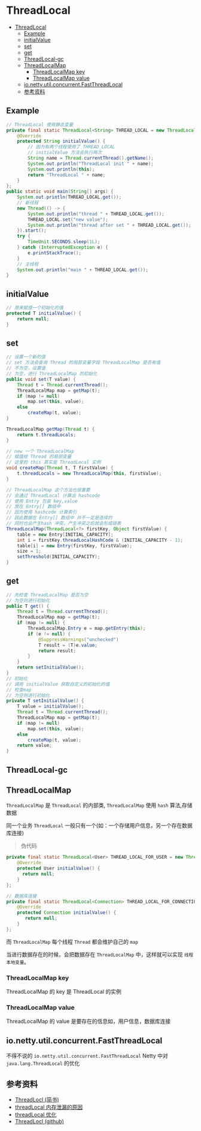 # ThreadLocal

- [ThreadLocal](#threadlocal)
  - [Example](#example)
  - [initialValue](#initialvalue)
  - [set](#set)
  - [get](#get)
  - [ThreadLocal-gc](#threadlocal-gc)
  - [ThreadLocalMap](#threadlocalmap)
    - [ThreadLocalMap key](#threadlocalmap-key)
    - [ThreadLocalMap value](#threadlocalmap-value)
  - [io.netty.util.concurrent.FastThreadLocal](#ionettyutilconcurrentfastthreadlocal)
  - [参考资料](#%E5%8F%82%E8%80%83%E8%B5%84%E6%96%99)

## Example

```java
// ThreadLocal 使用静态变量
private final static ThreadLocal<String> THREAD_LOCAL = new ThreadLocal<String>() {
    @Override
    protected String initialValue() {
        // 因为有两个线程使用了 THREAD_LOCAL
        // initialValue 方法会执行两次
        String name = Thread.currentThread().getName();
        System.out.println("ThreadLocal init " + name);
        System.out.println(this);
        return "ThreadLocal " + name;
    }
};
public static void main(String[] args) {
    System.out.println(THREAD_LOCAL.get());
    // 新线程
    new Thread(() -> {
        System.out.println("thread " + THREAD_LOCAL.get());
        THREAD_LOCAL.set("new value");
        System.out.println("thread after set " + THREAD_LOCAL.get());
    }).start();
    try {
        TimeUnit.SECONDS.sleep(1L);
    } catch (InterruptedException e) {
        e.printStackTrace();
    }
    // 主线程
    System.out.println("main " + THREAD_LOCAL.get());
}
```

## initialValue

```java
// 用来赋值一个初始化的值
protected T initialValue() {
    return null;
}
```

## set

```java
// 设置一个新的值
// set 方法会查询 Thread 的局部变量字段 ThreadLocalMap 是否有值
// 不为空，设置值
// 为空，进行 ThreadLocalMap 的初始化
public void set(T value) {
    Thread t = Thread.currentThread();
    ThreadLocalMap map = getMap(t);
    if (map != null)
        map.set(this, value);
    else
        createMap(t, value);
}

ThreadLocalMap getMap(Thread t) {
    return t.threadLocals;
}

// new 一个 ThreadLocalMap
// 赋值给 Thread 的局部变量
// 这里的 this 其实是 ThreadLocal 实例
void createMap(Thread t, T firstValue) {
    t.threadLocals = new ThreadLocalMap(this, firstValue);
}

// ThreadLocalMap 这个方法也很重要
// 会通过 ThreadLocal 计算出 hashcode
// 使用 Entry 包装 key,value
// 放在 Entry[] 数组中
// 因为使用 hashcode 计算索引
// 因此数据在 Entry[] 数组中 并不一定是连续的
// 同时也会产生hash 冲突，产生冲突之后就会形成链表
ThreadLocalMap(ThreadLocal<?> firstKey, Object firstValue) {
    table = new Entry[INITIAL_CAPACITY];
    int i = firstKey.threadLocalHashCode & (INITIAL_CAPACITY - 1);
    table[i] = new Entry(firstKey, firstValue);
    size = 1;
    setThreshold(INITIAL_CAPACITY);
}
```

## get

```java
// 先检查 ThreadLocalMap 是否为空
// 为空则进行初始化
public T get() {
    Thread t = Thread.currentThread();
    ThreadLocalMap map = getMap(t);
    if (map != null) {
        ThreadLocalMap.Entry e = map.getEntry(this);
        if (e != null) {
            @SuppressWarnings("unchecked")
            T result = (T)e.value;
            return result;
        }
    }
    return setInitialValue();
}
// 初始化
// 调用 initialValue 获取自定义的初始化的值
// 检查map
// 为空则进行初始化
private T setInitialValue() {
    T value = initialValue();
    Thread t = Thread.currentThread();
    ThreadLocalMap map = getMap(t);
    if (map != null)
        map.set(this, value);
    else
        createMap(t, value);
    return value;
}
```

## ThreadLocal-gc

## ThreadLocalMap

`ThreadLocalMap` 是 `ThreadLocal` 的内部类, `ThreadLocalMap` 使用 `hash` 算法,存储数据

同一个业务 `ThreadLocal` 一般只有一个(如：一个存储用户信息，另一个存在数据库连接)

> 伪代码

```java
private final static ThreadLocal<User> THREAD_LOCAL_FOR_USER = new ThreadLocal<User>() {
    @Override
    protected User initialValue() {
      return null;
    }
};

// 数据库连接
private final static ThreadLocal<Connection> THREAD_LOCAL_FOR_CONNECTION= new ThreadLocal<Connection>() {
    @Override
    protected Connection initialValue() {
       return null;
    }
};
```

而 `ThreadLocalMap` 每个线程 `Thread` 都会维护自己的 `map`

当进行数据存在的时候，会把数据存在 `ThreadLocalMap` 中，这样就可以实现 `线程本地变量`。

### ThreadLocalMap key

ThreadLocalMap 的 key 是 ThreadLocal 的实例

### ThreadLocalMap value

ThreadLocalMap 的 value 是要存在的信息如，用户信息，数据库连接

## io.netty.util.concurrent.FastThreadLocal

不得不说的  `io.netty.util.concurrent.FastThreadLocal` Netty 中对 `java.lang.ThreadLocal` 的优化

## 参考资料

- [ThreadLocl (简书)](https://www.jianshu.com/p/dde92ec37bd1)
- [threadLocal 内存泄漏的原因](https://stackoverflow.com/questions/17968803/threadlocal-memory-leak)
- [threadLocal 优化](https://www.cnblogs.com/zhjh256/p/6367928.html)
- [ThreadLocl (github)](https://github.com/CL0610/Java-concurrency/blob/master/17.%E5%B9%B6%E5%8F%91%E5%AE%B9%E5%99%A8%E4%B9%8BThreadLocal/%E5%B9%B6%E5%8F%91%E5%AE%B9%E5%99%A8%E4%B9%8BThreadLocal.md)
